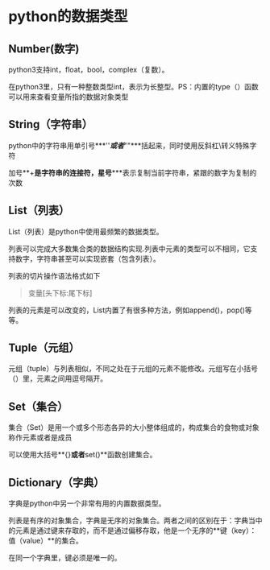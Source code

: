 # python的数据类型



## Number(数字)

python3支持int，float，bool，complex（复数）。

在python3里，只有一种整数类型int，表示为长整型。PS：内置的type（）函数可以用来查看变量所指的数据对象类型

## String（字符串）

python中的字符串用单引号***''***或者***""***括起来，同时使用反斜杠\转义特殊字符



加号**+**是字符串的连接符，星号*****表示复制当前字符串，紧跟的数字为复制的次数

## List（列表）

List（列表）是python中使用最频繁的数据类型。

列表可以完成大多数集合类的数据结构实现.列表中元素的类型可以不相同，它支持数字，字符串甚至可以实现嵌套（包含列表）。

列表的切片操作语法格式如下

> 变量[头下标:尾下标]

列表的元素是可以改变的，List内置了有很多种方法，例如append()，pop()等等。

## Tuple（元组）

元组（tuple）与列表相似，不同之处在于元组的元素不能修改。元组写在小括号（）里，元素之间用逗号隔开。

## Set（集合）

集合（Set）是用一个或多个形态各异的大小整体组成的，构成集合的食物或对象称作元素或者是成员

可以使用大括号**{}**或者**set()**函数创建集合。

## Dictionary（字典）

字典是python中另一个非常有用的内置数据类型。

列表是有序的对象集合，字典是无序的对象集合。两者之间的区别在于：字典当中的元素是通过键来存取的，而不是通过偏移存取，他是一个无序的**键（key）：值（value）**的集合。

在同一个字典里，键必须是唯一的。

